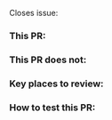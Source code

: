 Closes issue: <ISSUE>

### This PR: 
<!-- Describe what this PR adds to HotSHot -->
<!-- E.g. -->
<!-- * Implements feature 1 -->
<!-- * Implements feature 2 -->
<!-- * Fixes bug 3 -->

### This PR does not: 
<!-- Describe what is out of scope for this PR, if applicable -->
<!-- * Implement feature 3 because that feature is blocked by Issue 4   -->

### Key places to review: 
<!-- Describe key places for reviewers to pay close attention to -->
<!-- * file.rs, `add_integers` function -->

### How to test this PR: 
<!-- * E.g. `just async_std test` -->

<!-- Complete the following items before creating this PR
* Are the proper people tagged to review it?
* Have you listed yourself as the assignee? 
* Have you linked an issue to this PR?   -->
